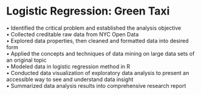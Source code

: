# Logistic Regression: Green Taxi

•	Identified the critical problem and established the analysis objective   <br />
•	Collected creditable raw data from NYC Open Data  <br />
•	Explored data properties, then cleaned and formatted data into desired form  <br />
•	Applied the concepts and techniques of data mining on large data sets of an original topic <br />
•	Modeled data in logistic regression method in R  <br />
•	Conducted data visualization of exploratory data analysis to present an accessible way to see and understand data insight  <br />
•	Summarized data analysis results into comprehensive research report  <br />
